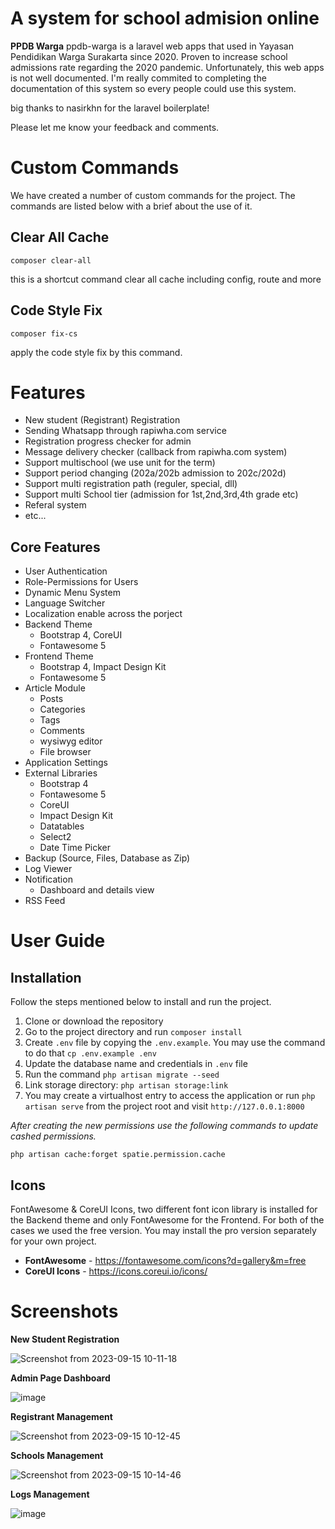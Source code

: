 
# A system for school admision online
**PPDB Warga** ppdb-warga is a laravel web apps that used in Yayasan Pendidikan Warga Surakarta since 2020. Proven to increase school admissions rate regarding the 2020 pandemic. Unfortunately, this web apps is not well documented. I'm really commited to completing the documentation of this system so every people could use this system.

big thanks to nasirkhn for the laravel boilerplate!

Please let me know your feedback and comments.

# Custom Commands

We have created a number of custom commands for the project. The commands are listed below with a brief about the use of it.

## Clear All Cache

`composer clear-all`

this is a shortcut command clear all cache including config, route and more

## Code Style Fix

`composer fix-cs`

apply the code style fix by this command.


# Features

* New student (Registrant) Registration
* Sending Whatsapp through rapiwha.com service
* Registration progress checker for admin
* Message delivery checker (callback from rapiwha.com system)
* Support multischool (we use unit for the term)
* Support period changing (202a/202b admission to 202c/202d)
* Support multi registration path (reguler, special, dll)
* Support multi School tier (admission for 1st,2nd,3rd,4th grade etc)
* Referal system
* etc...


## Core Features

* User Authentication
* Role-Permissions for Users
* Dynamic Menu System
* Language Switcher
* Localization enable across the porject
* Backend Theme
  * Bootstrap 4, CoreUI
  * Fontawesome 5
* Frontend Theme
  * Bootstrap 4, Impact Design Kit
  * Fontawesome 5
* Article Module
  * Posts
  * Categories
  * Tags
  * Comments
  * wysiwyg editor
  * File browser
* Application Settings
* External Libraries
  * Bootstrap 4
  * Fontawesome 5
  * CoreUI
  * Impact Design Kit
  * Datatables
  * Select2
  * Date Time Picker
* Backup (Source, Files, Database as Zip)
* Log Viewer
* Notification
  * Dashboard and details view
* RSS Feed


# User Guide

## Installation

Follow the steps mentioned below to install and run the project.

1. Clone or download the repository
2. Go to the project directory and run `composer install`
3. Create `.env` file by copying the `.env.example`. You may use the command to do that `cp .env.example .env`
4. Update the database name and credentials in `.env` file
5. Run the command `php artisan migrate --seed`
6. Link storage directory: `php artisan storage:link`
7. You may create a virtualhost entry to access the application or run `php artisan serve` from the project root and visit `http://127.0.0.1:8000`

*After creating the new permissions use the following commands to update cashed permissions.*

`php artisan cache:forget spatie.permission.cache`


## Icons
FontAwesome & CoreUI Icons, two different font icon library is installed for the Backend theme and only FontAwesome for the Frontend. For both of the cases we used the free version. You may install the pro version separately for your own project.

* **FontAwesome** - https://fontawesome.com/icons?d=gallery&m=free
* **CoreUI Icons** - https://icons.coreui.io/icons/


# Screenshots

__New Student Registration__

![Screenshot from 2023-09-15 10-11-18](https://github.com/multitalenta-kolosal/ppdb-warga/assets/60207273/ccccc0e1-a5c2-4759-bd0c-96f39033bfa1)

__Admin Page Dashboard__

![image](https://github.com/multitalenta-kolosal/ppdb-warga/assets/60207273/38907575-3814-4629-96cc-877e0ab59b43)

__Registrant Management__

![Screenshot from 2023-09-15 10-12-45](https://github.com/multitalenta-kolosal/ppdb-warga/assets/60207273/2b71923e-34f4-44bd-a745-a8b53cb323c3)

__Schools Management__

![Screenshot from 2023-09-15 10-14-46](https://github.com/multitalenta-kolosal/ppdb-warga/assets/60207273/267aa414-7396-4185-ae52-2968f8afbb4d)

__Logs Management__

![image](https://github.com/multitalenta-kolosal/ppdb-warga/assets/60207273/5fdccef3-0f6b-45f3-ab2d-8e436cc61de2)


